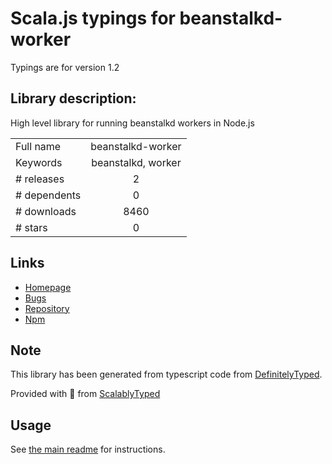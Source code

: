 
# Scala.js typings for beanstalkd-worker

Typings are for version 1.2

## Library description:
High level library for running beanstalkd workers in Node.js

|                    |                 |
| ------------------ | :-------------: |
| Full name          | beanstalkd-worker |
| Keywords           | beanstalkd, worker |
| # releases         | 2 |
| # dependents       | 0 |
| # downloads        | 8460 |
| # stars            | 0 |

## Links
- [Homepage](https://github.com/burstable/node-beanstalkd-worker#readme)
- [Bugs](https://github.com/burstable/node-beanstalkd-worker/issues)
- [Repository](https://github.com/burstable/node-beanstalkd-worker)
- [Npm](https://www.npmjs.com/package/beanstalkd-worker)
    


## Note
This library has been generated from typescript code from [DefinitelyTyped](https://definitelytyped.org).

Provided with :purple_heart: from [ScalablyTyped](https://github.com/oyvindberg/ScalablyTyped)

## Usage
See [the main readme](../../readme.md) for instructions.


